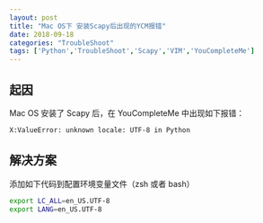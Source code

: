 ```yaml
---
layout: post
title: "Mac OS下 安装Scapy后出现的YCM报错"
date: 2018-09-18
categories: "TroubleShoot"
tags: ['Python','TroubleShoot','Scapy','VIM','YouCompleteMe']
---
```

## 起因
Mac OS 安装了 Scapy 后，在 YouCompleteMe 中出现如下报错：
```bash
X:ValueError: unknown locale: UTF-8 in Python
```

## 解决方案
添加如下代码到配置环境变量文件（zsh 或者 bash）
```bash
export LC_ALL=en_US.UTF-8
export LANG=en_US.UTF-8
```
